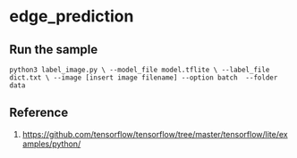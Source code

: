 # edge_prediction

## Run the sample
``
python3 label_image.py \
--model_file model.tflite \
--label_file dict.txt \
--image [insert image filename]
--option batch 
--folder data
``

## Reference
1. https://github.com/tensorflow/tensorflow/tree/master/tensorflow/lite/examples/python/
